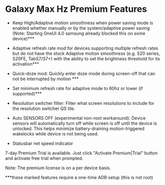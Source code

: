 
# Galaxy Max Hz Premium Features

* Keep High/Adaptive motion smoothness when power saving mode is enabled whether manually or by the system/adaptive power saving (Note: Starting OneUI 4.0 samsung already blocked this on some device)***

 * Adaptive refresh rate mod for devices supporting multiple refresh rates but do not have the stock Adaptive motion smoothness (e.g. S20 series, S20FE, TabS7/S7+) with the ability to set the brightness threshold for its activation***

 * Quick-doze mod: Quickly enter doze mode during screen-off that can not be interrupted by motion ***

 * Set minimum refresh rate for adaptive mode to 60hz or lower (if supported)***

 * Resolution switcher filter: Filter what screen resolutions to include for the resolution switcher QS tile.

 * Auto SENSORS OFF (experimental non-root workaround):
   Device sensors will automatically turn off while screen is off until the device is unlocked. This helps minimize battery-draining motion-triggered wakelocks while device is not being used.

 * Statusbar net speed indicator

7-day Premium Trial is available. Just click "Activate Premium|Trial" button and activate free trial when prompted.

Note: The premium license is on a per device basis.

***these marked features require a one-time ADB setup (this is not root)
